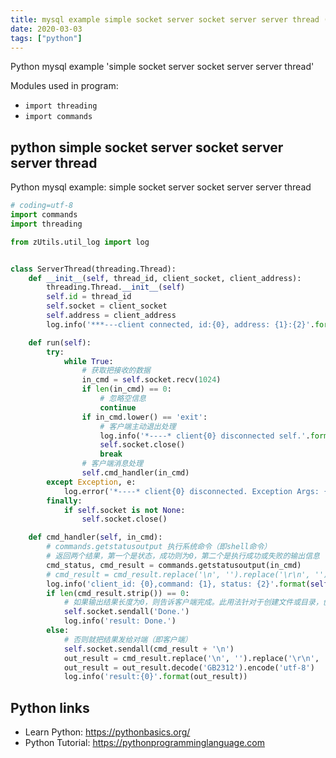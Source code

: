 ```yaml
---
title: mysql example simple socket server socket server server thread (snippet)
date: 2020-03-03
tags: ["python"]
---
```

Python mysql example 'simple socket server socket server server thread'


Modules used in program: 
* `import threading`
* `import commands`

## python simple socket server socket server server thread

Python mysql example: simple socket server socket server server thread

```python
# coding=utf-8
import commands
import threading

from zUtils.util_log import log


class ServerThread(threading.Thread):
    def __init__(self, thread_id, client_socket, client_address):
        threading.Thread.__init__(self)
        self.id = thread_id
        self.socket = client_socket
        self.address = client_address
        log.info('***---client connected, id:{0}, address: {1}:{2}'.format(self.id, self.address[0], self.address[1]))

    def run(self):
        try:
            while True:
                # 获取把接收的数据
                in_cmd = self.socket.recv(1024)
                if len(in_cmd) == 0:
                    # 忽略空信息
                    continue
                if in_cmd.lower() == 'exit':
                    # 客户端主动退出处理
                    log.info('*----* client{0} disconnected self.'.format(self.id))
                    self.socket.close()
                    break
                # 客户端消息处理
                self.cmd_handler(in_cmd)
        except Exception, e:
            log.error('*----* client{0} disconnected. Exception Args: {1}'.format(self.id, e))
        finally:
            if self.socket is not None:
                self.socket.close()

    def cmd_handler(self, in_cmd):
        # commands.getstatusoutput 执行系统命令（即shell命令）
        # 返回两个结果，第一个是状态，成功则为0，第二个是执行成功或失败的输出信息
        cmd_status, cmd_result = commands.getstatusoutput(in_cmd)
        # cmd_result = cmd_result.replace('\n', '').replace('\r\n', '')
        log.info('client_id: {0},command: {1}, status: {2}'.format(self.id, in_cmd, cmd_status))
        if len(cmd_result.strip()) == 0:
            # 如果输出结果长度为0，则告诉客户端完成。此用法针对于创建文件或目录，创建成功不会有输出信息
            self.socket.sendall('Done.')
            log.info('result: Done.')
        else:
            # 否则就把结果发给对端（即客户端）
            self.socket.sendall(cmd_result + '\n')
            out_result = cmd_result.replace('\n', '').replace('\r\n', '')
            out_result = out_result.decode('GB2312').encode('utf-8')
            log.info('result:{0}'.format(out_result))


```

## Python links

- Learn Python: https://pythonbasics.org/
- Python Tutorial: https://pythonprogramminglanguage.com
